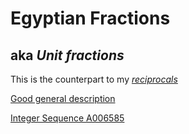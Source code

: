 # Egyptian Fractions

## aka _Unit fractions_

This is the counterpart to my [*reciprocals*](https://github.com/alfille/reciprocals)

[Good general description](r-knott.srrey.ac.uk/Fractions/egyptian/html)

[Integer Sequence A006585](https://oeis.org/A006585)

